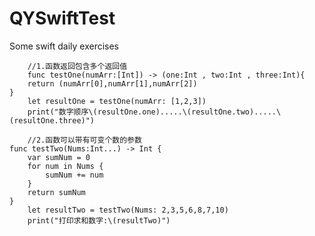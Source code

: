 # QYSwiftTest
Some swift daily exercises


        //1.函数返回包含多个返回值
        func testOne(numArr:[Int]) -> (one:Int , two:Int , three:Int){
        return (numArr[0],numArr[1],numArr[2])
    }
        let resultOne = testOne(numArr: [1,2,3])
        print("数字顺序\(resultOne.one).....\(resultOne.two).....\(resultOne.three)")
        
        //2.函数可以带有可变个数的参数
    func testTwo(Nums:Int...) -> Int {
        var sumNum = 0
        for num in Nums {
            sumNum += num
        }
        return sumNum
    }
        let resultTwo = testTwo(Nums: 2,3,5,6,8,7,10)
        print("打印求和数字:\(resultTwo)")
